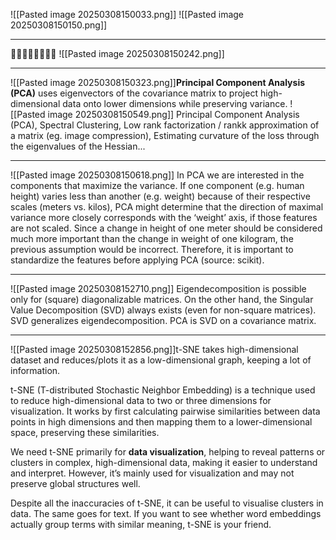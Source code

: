 
![[Pasted image 20250308150033.png]]
![[Pasted image 20250308150150.png]]

---

🚩🚩🚩🚩🚩🚩🚩🚩
![[Pasted image 20250308150242.png]]

---

![[Pasted image 20250308150323.png]]**Principal Component Analysis (PCA)** uses eigenvectors of the covariance matrix to project high-dimensional data onto lower dimensions while preserving variance.
![[Pasted image 20250308150549.png]]
Principal Component Analysis (PCA), Spectral Clustering, Low rank factorization / rankk approximation of a matrix (eg. image compression), Estimating curvature of the loss through the eigenvalues of the Hessian...

---

![[Pasted image 20250308150618.png]]
In PCA we are interested in the components that maximize the variance. If one component (e.g. human height) varies less than another (e.g. weight) because of their respective scales (meters vs. kilos), PCA might determine that the direction of maximal variance more closely corresponds with the ‘weight’ axis, if those features are not scaled. Since a change in height of one meter should be considered much more important than the change in weight of one kilogram, the previous assumption would be incorrect. Therefore, it is important to standardize the features before applying PCA (source: scikit).

---

![[Pasted image 20250308152710.png]]
Eigendecomposition is possible only for (square) diagonalizable matrices. On the other hand, the Singular Value Decomposition (SVD) always exists (even for non-square matrices).
SVD generalizes eigendecomposition.
PCA is SVD on a covariance matrix.

---

![[Pasted image 20250308152856.png]]t-SNE takes high-dimensional dataset and reduces/plots it as a low-dimensional graph, keeping a lot of information.

t-SNE (T-distributed Stochastic Neighbor Embedding) is a technique used to reduce high-dimensional data to two or three dimensions for visualization. It works by first calculating pairwise similarities between data points in high dimensions and then mapping them to a lower-dimensional space, preserving these similarities. 

We need t-SNE primarily for **data visualization**, helping to reveal patterns or clusters in complex, high-dimensional data, making it easier to understand and interpret. However, it’s mainly used for visualization and may not preserve global structures well.
  
Despite all the inaccuracies of t-SNE, it can be useful to visualise clusters in data. The same goes for text. If you want to see whether word embeddings actually group terms with similar meaning, t-SNE is your friend.